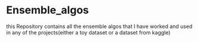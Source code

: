 # Ensemble_algos
this Repository contains all the ensemble algos that I have worked and used in any of the projects(either a toy dataset or a dataset from kaggle)
